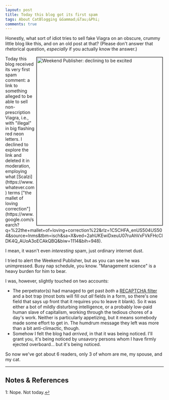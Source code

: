 ```yaml
---
layout: post
title: Today this blog got its first spam
tags: About CatBlogging &Gammad;&Tau;&Phi;
comments: true
---
```


Honestly, what sort of idiot tries to sell fake Viagra on an obscure, crummy little blog
like this, and on an old post at that?  (Please don't answer that rhetorical question,
_especially_ if you actually know the answer.)  

<img src="{{ site.baseurl }}/images/2021-01-25-spam-weekend-publisher-uninterested.jpg" width="400" height="533" alt="Weekend Publisher: declining to be excited" title="Weekend Publisher: declining to be excited" style="float: right; margin: 3px 3px 3px 3px; border: 1px solid #000000;"/>
Today this blog received its very first spam comment: a link to something alleged to be
able to sell non-prescription Viagra, i.e., with "illegal" in big flashing red neon
letters.  I declined to explore the link and deleted it in moderation, employing what 
[Scalzi](https://www.whatever.com) terms 
["the mallet of loving
correction"](https://www.google.com/search?q=%22the+mallet+of+loving+correction%22&rlz=1C5CHFA_enUS504US504&source=lnms&tbm=isch&sa=X&ved=2ahUKEwiDxeuU07ruAhVxFVkFHcClDK4Q_AUoA3oECAkQBQ&biw=1114&bih=948).  

I mean, it wasn't even _interesting_ spam, just ordinary internet dust.  

I tried to alert the Weekend Publisher, but as you can see he was unimpressed.  Busy nap
schedule, you know.  "Management science" is a heavy burden for him to bear.  

I was, however, slightly touched on two accounts:  
- The perpetrator(s) had managed to get past _both_ a 
  [RECAPTCHA filter](https://en.wikipedia.org/wiki/ReCAPTCHA) and a bot trap (most bots
  will fill out _all_ fields in a form, so there's one field that says up front that it
  requires you to leave it blank).  So it was either a bot of mildly disturbing
  intelligence, or a probably low-paid human slave of capitalism, working through the
  tedious chores of a day's work.  Neither is particularly appetizing, but it means
  somebody made some effort to get in.  The humdrum message they left was more than a bit
  anti-climactic, though.  
- Somehow I felt the blog had _arrived_, in that it was being noticed.  I'll grant you,
  it's being noticed by unsavory persons whom I have firmly ejected overboard&hellip; but
  it's being noticed.  

So now we've got about 6 readers, only 3 of whom are me, my spouse, and my cat.

---

## Notes &amp; References  
<!--
<sup id="fn1a">[[1]](#fn1)</sup>
<a id="fn1">1</a>: [↩](#fn1a)  
-->

<a id="fn1">1</a>: Nope.  Not today.[↩](#fn1a)  
